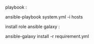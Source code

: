 

playbook :

ansible-playbook system.yml -i hosts

install role ansible galaxy :

ansible-galaxy install -r requirement.yml
